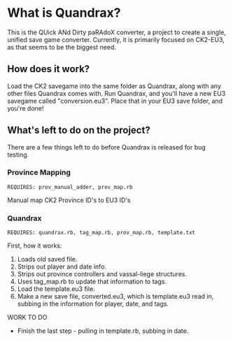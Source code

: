 # What is Quandrax?

   This is the QUick ANd Dirty paRAdoX converter, a project to create a single,
   unified save game converter. Currently, it is primarily focused on CK2-EU3,
   as that seems to be the biggest need.

## How does it work?

   Load the CK2 savegame into the same folder as Quandrax, along with any other
   files Quandrax comes with. Run Quandrax, and you'll have a new EU3 savegame
   called "conversion.eu3". Place that in your EU3 save folder, and you're done!

## What's left to do on the project?

   There are a few things left to do before Quandrax is released for bug testing.


### Province Mapping

    REQUIRES: prov_manual_adder, prov_map.rb
   
 Manual map CK2 Province ID's to EU3 ID's

### Quandrax

    REQUIRES: quandrax.rb, tag_map.rb, prov_map.rb, template.txt

   First, how it works:
   1. Loads old saved file.
   2. Strips out player and date info.
   3. Strips out province controllers and vassal-liege structures.
   4. Uses tag_map.rb to update that information to tags.
   5. Load the template.eu3 file.
   6. Make a new save file, converted.eu3, which is template.eu3 read in, subbing
      in the information for player, date, and tags.

 WORK TO DO
 * Finish the last step - pulling in template.rb, subbing in date.

     

